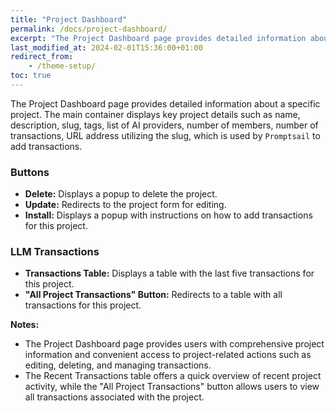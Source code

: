 ```yaml
---
title: "Project Dashboard"
permalink: /docs/project-dashboard/
excerpt: "The Project Dashboard page provides detailed information about a specific project"
last_modified_at: 2024-02-01T15:36:00+01:00
redirect_from:
    - /theme-setup/
toc: true
---
```


The Project Dashboard page provides detailed information about a specific project. The main container displays key project details such as name, description, slug, tags, list of AI providers, number of members, number of transactions, URL address utilizing the slug, which is used by `Promptsail` to add transactions.

### Buttons

-   **Delete:** Displays a popup to delete the project.
-   **Update:** Redirects to the project form for editing.
-   **Install:** Displays a popup with instructions on how to add transactions for this project.

### LLM Transactions

-   **Transactions Table:** Displays a table with the last five transactions for this project.
-   **"All Project Transactions" Button:** Redirects to a table with all transactions for this project.

**Notes:**

-   The Project Dashboard page provides users with comprehensive project information and convenient access to project-related actions such as editing, deleting, and managing transactions.
-   The Recent Transactions table offers a quick overview of recent project activity, while the "All Project Transactions" button allows users to view all transactions associated with the project.
